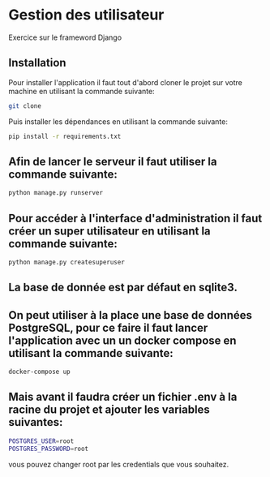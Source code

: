 # Gestion des utilisateur


Exercice sur le frameword Django


## Installation

Pour installer l'application il faut tout d'abord cloner le projet sur votre machine en utilisant la commande suivante:

```bash
git clone
```
Puis installer les dépendances en utilisant la commande suivante:

```bash
pip install -r requirements.txt
```

## Afin de lancer le serveur il faut utiliser la commande suivante:

```bash
python manage.py runserver
```

## Pour accéder à l'interface d'administration il faut créer un super utilisateur en utilisant la commande suivante:

```bash
python manage.py createsuperuser
```

## La base de donnée est par défaut en sqlite3.

## On peut utiliser à la place une base de données PostgreSQL, pour ce faire il faut lancer l'application avec un  un docker compose en utilisant la commande suivante:

```bash
docker-compose up
```

## Mais avant il faudra créer un fichier .env à la racine du projet et ajouter les variables suivantes:

```bash
POSTGRES_USER=root
POSTGRES_PASSWORD=root
```

vous pouvez changer root par les credentials que vous souhaitez.
